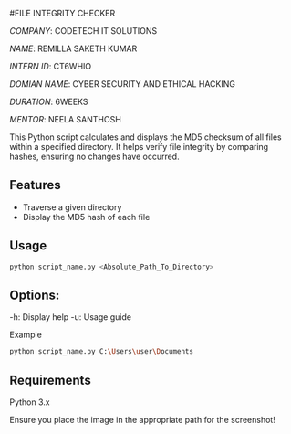 #FILE INTEGRITY CHECKER

*COMPANY*: CODETECH IT SOLUTIONS

*NAME*: REMILLA SAKETH KUMAR

*INTERN ID*: CT6WHIO

*DOMIAN NAME*: CYBER SECURITY AND ETHICAL HACKING

*DURATION*: 6WEEKS

*MENTOR*: NEELA SANTHOSH


This Python script calculates and displays the MD5 checksum of all files within a specified directory. It helps verify file integrity by comparing hashes, ensuring no changes have occurred.

## Features
- Traverse a given directory
- Display the MD5 hash of each file

## Usage
```bash
python script_name.py <Absolute_Path_To_Directory>
```
## Options:
-h: Display help
-u: Usage guide

Example
```bash
python script_name.py C:\Users\user\Documents
```
## Requirements
Python 3.x

Ensure you place the image in the appropriate path for the screenshot!
